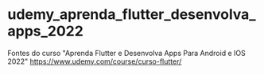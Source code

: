 # udemy_aprenda_flutter_desenvolva_apps_2022
Fontes do curso "Aprenda Flutter e Desenvolva Apps Para Android e IOS 2022"
https://www.udemy.com/course/curso-flutter/
